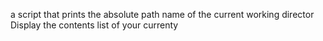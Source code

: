 a script that prints the absolute path name of the current working director
Display the contents list of your currenty
